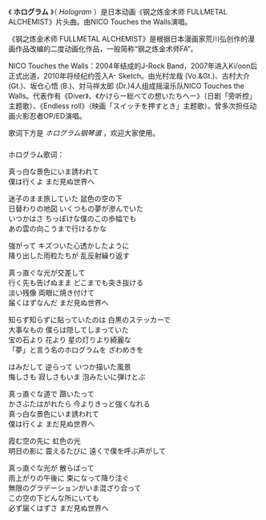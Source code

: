 

《 **ホログラム** 》（ _Hologram_ ）是日本动画《钢之炼金术师 FULLMETAL ALCHEMIST》片头曲。由NICO Touches
the Walls演唱。

  

《钢之炼金术师 FULLMETAL ALCHEMIST》是根据日本漫画家荒川弘创作的漫画作品改编的二度动画化作品，一般简称“钢之炼金术师FA”。

  

NICO Touches the Walls：2004年结成的J-Rock Band，2007年进入Ki/oon后正式出道，2010年将经纪约签入A-
Sketch。由光村龙哉 (Vo.&Gt.)、古村大介 (Gt.)、坂仓心悟 (B.)、対马祥太郎 (Dr.)4人组成摇滚乐队NICO Touches
the Walls。代表作有《Diver》、《かけらー総べての想いたちへー》（日剧「旁听控」主题歌）、《Endless
roll》（映画「スイッチを押すとき」主题歌）。曾多次担任动画火影忍者OP/ED演唱。

  

歌词下方是 _ホログラム钢琴谱_ ，欢迎大家使用。

###  
ホログラム歌词：

  
真っ白な景色にいま誘われて  
僕は行くよ まだ見ぬ世界へ

迷子のまま旅していた 鼠色の空の下  
日替わりの地図 いくつもの夢が滲んでいた  
いつかはさ ちっぽけな僕のこの歩幅でも  
あの雲の向こうまで行けるかな

強がって キズついた心透かしたように  
降り出した雨粒たちが 乱反射繰り返す

真っ直ぐな光が交差して  
行く先も告げぬまま どこまでも突き抜ける  
淡い残像 両眼に焼き付けて  
届くはずなんだ まだ見ぬ世界へ

知らず知らずに貼っていたのは 白黒のステッカーで  
大事なもの 僕らは隠してしまっていた  
宝の石より 花より 星の灯りより綺麗な  
「夢」と言う名のホログラムを ざわめきを

はみだして 逆らって いつか描いた風景  
悔しさも 寂しさもいま 泡みたいに弾けとぶ

真っ直ぐな道で 躓いたって  
かさぶたはがれたら 今よりきっと強くなれる  
真っ白な景色にいま誘われて  
僕は行くよ まだ見ぬ世界へ

霞む空の先に 虹色の光  
明日の影に 震えるたびに 遠くで僕を呼ぶ声がして

真っ直ぐな光が 散らばって  
雨上がりの午後に 束になって降り注ぐ  
無限のグラデーションがいま混ざり合って  
この空の下どんな所にいても  
必ず届くはずさ まだ見ぬ世界へ  

  
  

